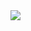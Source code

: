 <img src="https://user-images.githubusercontent.com/48848704/193288049-8af5ae54-cd2a-4541-9ccb-f43b656a3786.png">
